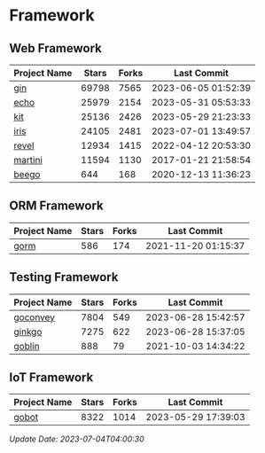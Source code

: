 # Framework

## Web Framework
| Project Name | Stars | Forks | Last Commit |
| ------------ | ----- | ----- | ----------- |
| [gin](https://github.com/gin-gonic/gin) | 69798 | 7565 | 2023-06-05 01:52:39 |
| [echo](https://github.com/labstack/echo) | 25979 | 2154 | 2023-05-31 05:53:33 |
| [kit](https://github.com/go-kit/kit) | 25136 | 2426 | 2023-05-29 21:23:33 |
| [iris](https://github.com/kataras/iris) | 24105 | 2481 | 2023-07-01 13:49:57 |
| [revel](https://github.com/revel/revel) | 12934 | 1415 | 2022-04-12 20:53:30 |
| [martini](https://github.com/go-martini/martini) | 11594 | 1130 | 2017-01-21 21:58:54 |
| [beego](https://github.com/astaxie/beego) | 644 | 168 | 2020-12-13 11:36:23 |

## ORM Framework
| Project Name | Stars | Forks | Last Commit |
| ------------ | ----- | ----- | ----------- |
| [gorm](https://github.com/jinzhu/gorm) | 586 | 174 | 2021-11-20 01:15:37 |

## Testing Framework
| Project Name | Stars | Forks | Last Commit |
| ------------ | ----- | ----- | ----------- |
| [goconvey](https://github.com/smartystreets/goconvey) | 7804 | 549 | 2023-06-28 15:42:57 |
| [ginkgo](https://github.com/onsi/ginkgo) | 7275 | 622 | 2023-06-28 15:37:05 |
| [goblin](https://github.com/franela/goblin) | 888 | 79 | 2021-10-03 14:34:22 |

## IoT Framework
| Project Name | Stars | Forks | Last Commit |
| ------------ | ----- | ----- | ----------- |
| [gobot](https://github.com/hybridgroup/gobot) | 8322 | 1014 | 2023-05-29 17:39:03 |

*Update Date: 2023-07-04T04:00:30*